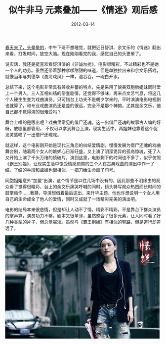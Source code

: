 ﻿---
title: "似牛非马 元素叠加——《情迷》观后感"
date: 2012-03-14
categories: 
  - "movies"
tags: 
  - "电影"
---

[春天来了，头晕晕的](http://www.jfsay.com/archives/523.html "春困")，中午下班不想睡觉，就把近日舒淇、余文乐的《情迷》翻出来看，打发时间，放空大脑。现在刚刚看完的我，感觉自己的头更晕了。

说实话，我还是挺喜欢看舒淇演的《非诚勿扰》，电影很精彩，不过精彩也不是她一个人的功劳。虽然还带着那种嗲嗲甜甜的味道，但是单独拉出来和余文乐搭戏，就像当年与刘德华《游龙戏凤》一样，温吞吞，一碗白开水。

总结下来，这个电影非常具有兼收并蓄的特点，先是采用了貌美双胞胎姐妹同时爱上一个男人，三人互相纠结的俗套剧情，还觉得不够味，再来点文艺气息，将这几个人硬生生变为戏曲演员，只可惜台上功夫不是朝夕学来的，平时演演电影电视剧也就算了，和专业戏曲演员还是差的很远，完全不是那个神韵，尤其是余文乐，他自己都不觉得演的很难受吗？

舞台上唱的是哪出呢？戏曲里常见的借尸还魂。这一出借尸还魂的故事古人编的好呀，放哪里都管用， 不仅可以拿到舞台上演，现实生活中，两姐妹也靠着这个促发灵感唱了一出借尸还魂戏。

就这样，这个电影刚开始是现代三角恋的纠结爱情剧，慢慢发展为借尸还魂的戏曲舞台剧，随着两个女人的嫉妒心日渐旺盛，又上演了阴深诡异的孤岛惊魂，死了人又开始上演了千头万绪的侦破片，演到这里，电影剩下的时间也不多了，似乎仿照《霸王别姬》，让现实生活中饱受情感煎熬的三个人在古典戏曲的演出中作一了结，了结的手段和虞姬也很相似，一把刀给生命画了句号。

同胞姐姐意外“加盟”出演，这个情节是以往几场中没有的，因此那些不明缘由的观众看了觉得很精彩，台上的余文乐痛哭呼喊的同时，镜头特写观众热烈而长时间的鼓掌动作……我猜，导演想借着最后这出，来升华主题，他也许想说明一个女人用自己的生命成全了他人的爱情，同时又成就了一场精彩完美的演出吧。

电影的结局本来很悲情，但是却让人动不了情。精彩不精彩，不是靠台下群众演员的掌声算，演员功力不够，剧本又很单薄，虽然整合了很多元素，让人同时看了好几种类型的片子，但总觉寡淡。虽然与《霸王别姬》有相似的套路，但是道行却差远了。

![20120307144932223933](/images/6835180772_52fe37777c.jpg)

